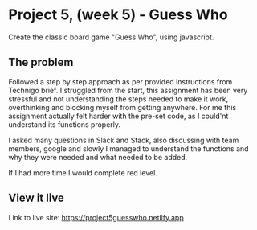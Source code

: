 # Project 5, (week 5) - Guess Who 

Create the classic board game "Guess Who", using javascript. 

## The problem

Followed a step by step approach as per provided instructions from Technigo brief. I struggled from the start, this assignment has been very stressful and not understanding the steps needed to make it work, overthinking and blocking myself from getting anywhere. For me this assignment actually felt harder with the pre-set code, as I could'nt understand its functions properly. 

I asked many questions in Slack and Stack, also discussing with team members, google and slowly I managed to understand the functions and why they were needed and what needed to be added. 

If I had more time I would complete red level. 


## View it live

Link to live site: https://project5guesswho.netlify.app
